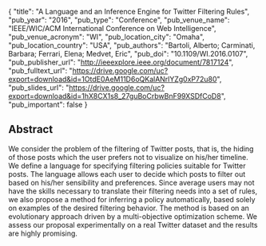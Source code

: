 {
  "title": "A Language and an Inference Engine for Twitter Filtering Rules",
  "pub_year": "2016",
  "pub_type": "Conference",
  "pub_venue_name": "IEEE/WIC/ACM International Conference on Web Intelligence",
  "pub_venue_acronym": "WI",
  "pub_location_city": "Omaha",
  "pub_location_country": "USA",
  "pub_authors": "Bartoli, Alberto; Carminati, Barbara;  Ferrari, Elena;  Medvet, Eric",
  "pub_doi": "10.1109/WI.2016.0107",
  "pub_publisher_url": "http://ieeexplore.ieee.org/document/7817124",
  "pub_fulltext_url": "https://drive.google.com/uc?export=download&id=1OtdE0AeM11D6oQKalANrlYZg0xP72u80",
  "pub_slides_url": "https://drive.google.com/uc?export=download&id=1hX8CX1s8_27guBoCrbwBnF99XSDfCoD8",
  "pub_important": false
}

## Abstract
We consider the problem of the filtering of Twitter posts, that is, the hiding of those posts which the user prefers not to visualize on his/her timeline. We define a language for specifying filtering policies suitable for Twitter posts. The language allows each user to decide which posts to filter out based on his/her sensibility and preferences. Since average users may not have the skills necessary to translate their filtering needs into a set of rules, we also propose a method for inferring a policy automatically, based solely on examples of the desired filtering behavior. The method is based on an evolutionary approach driven by a multi-objective optimization scheme. We assess our proposal experimentally on a real Twitter dataset and the results are highly promising.
